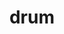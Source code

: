 ---
layout: smileys&emotion
title: drum
emoji: drum
permalink: 🥁.html
image: assets/img/3moji/drum.png
---